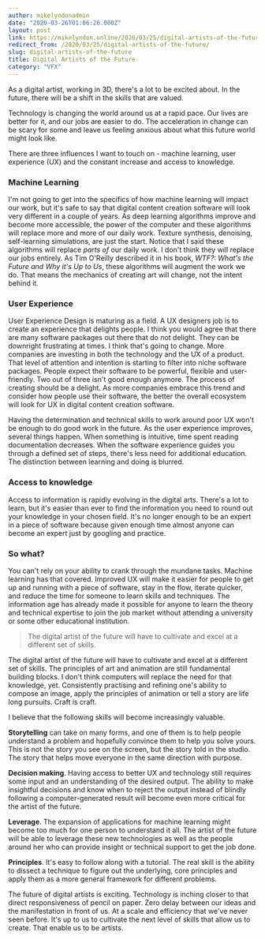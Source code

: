 ```yaml
---
author: mikelyndonadmin
date: "2020-03-26T01:06:26.000Z"
layout: post
link: https://mikelyndon.online/2020/03/25/digital-artists-of-the-future/
redirect_from: /2020/03/25/digital-artists-of-the-future/
slug: digital-artists-of-the-future
title: Digital Artists of the Future
category: "VFX"
---
```


As a digital artist, working in 3D, there's a lot to be excited about. In the future, there will be a shift in the skills that are valued.

Technology is changing the world around us at a rapid pace. Our lives are better for it, and our jobs are easier to do. The acceleration in change can be scary for some and leave us feeling anxious about what this future world might look like.

There are three influences I want to touch on - machine learning, user experience (UX) and the constant increase and access to knowledge.

### Machine Learning

I'm not going to get into the specifics of how machine learning will impact our work, but it's safe to say that digital content creation software will look very different in a couple of years. As deep learning algorithms improve and become more accessible, the power of the computer and these algorithms will replace more and more of our daily work. Texture synthesis, denoising, self-learning simulations, are just the start. Notice that I said these algorithms will replace _parts of_ our daily work. I don't think they will replace our jobs entirely. As Tim O'Reilly described it in his book, _WTF?: What's the Future and Why it's Up to Us_, these algorithms will augment the work we do. That means the mechanics of creating art will change, not the intent behind it.

### User Experience

User Experience Design is maturing as a field. A UX designers job is to create an experience that delights people. I think you would agree that there are many software packages out there that do not delight. They can be downright frustrating at times. I think that's going to change. More companies are investing in both the technology and the UX of a product. That level of attention and intention is starting to filter into niche software packages. People expect their software to be powerful, flexible and user-friendly. Two out of three isn't good enough anymore. The process of creating should be a delight. As more companies embrace this trend and consider how people use their software, the better the overall ecosystem will look for UX in digital content creation software.

Having the determination and technical skills to work around poor UX won't be enough to do good work in the future. As the user experience improves, several things happen. When something is intuitive, time spent reading documentation decreases. When the software experience guides you through a defined set of steps, there's less need for additional education. The distinction between learning and doing is blurred.

### Access to knowledge

Access to information is rapidly evolving in the digital arts. There's a lot to learn, but it's easier than ever to find the information you need to round out your knowledge in your chosen field. It's no longer enough to be an expert in a piece of software because given enough time almost anyone can become an expert just by googling and practice.

### So what?

You can't rely on your ability to crank through the mundane tasks. Machine learning has that covered. Improved UX will make it easier for people to get up and running with a piece of software, stay in the flow, iterate quicker, and reduce the time for someone to learn skills and techniques. The information age has already made it possible for anyone to learn the theory and technical expertise to join the job market without attending a university or some other educational institution.

> The digital artist of the future will have to cultivate and excel at a different set of skills.

The digital artist of the future will have to cultivate and excel at a different set of skills. The principles of art and animation are still fundamental building blocks. I don't think computers will replace the need for that knowledge, yet. Consistently practising and refining one's ability to compose an image, apply the principles of animation or tell a story are life long pursuits. Craft is craft.

I believe that the following skills will become increasingly valuable.

**Storytelling** can take on many forms, and one of them is to help people understand a problem and hopefully convince them to help you solve yours. This is not the story you see on the screen, but the story told in the studio. The story that helps move everyone in the same direction with purpose.

**Decision making**. Having access to better UX and technology still requires some input and an understanding of the desired output. The ability to make insightful decisions and know when to reject the output instead of blindly following a computer-generated result will become even more critical for the artist of the future.

**Leverage**. The expansion of applications for machine learning might become too much for one person to understand it all. The artist of the future will be able to leverage these new technologies as well as the people around her who can provide insight or technical support to get the job done.

**Principles**. It's easy to follow along with a tutorial. The real skill is the ability to dissect a technique to figure out the underlying, core principles and apply them as a more general framework for different problems.

The future of digital artists is exciting. Technology is inching closer to that direct responsiveness of pencil on paper. Zero delay between our ideas and the manifestation in front of us. At a scale and efficiency that we've never seen before. It's up to us to cultivate the next level of skills that allow us to create. That enable us to be artists.
